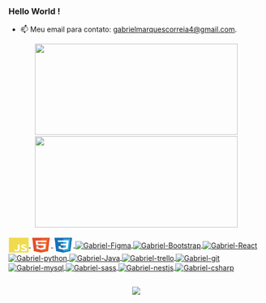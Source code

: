 ### Hello World !

- 📫 Meu email para contato: gabrielmarquescorreia4@gmail.com.

<div align="center">
  <a href="https://github.com/GabrielMarquesCorreia">
  <img height="180em" width="400em" src="https://github-readme-stats.vercel.app/api?username=GabrielMarquesCorreia&show_icons=true&theme=dark&count_private=true"/>
  <img height="180em" width="400em" src="https://github-readme-stats.vercel.app/api/top-langs/?username=GabrielMarquesCorreia&layout=compact&langs_count=7&theme=dark"/>
</div>
  
<div style="display: inline_block"><br>
  <img align="center" alt="Gabriel-Js" height="30" width="40" src="https://raw.githubusercontent.com/devicons/devicon/master/icons/javascript/javascript-plain.svg">
  <img align="center" alt="Gabriel-HTML" height="30" width="40" src="https://raw.githubusercontent.com/devicons/devicon/master/icons/html5/html5-original.svg">
  <img align="center" alt="Gabriel-CSS" height="30" width="40" src="https://raw.githubusercontent.com/devicons/devicon/master/icons/css3/css3-original.svg">
  <img align="center" alt="Gabriel-Figma" height="30" width="40" src="https://cdn.jsdelivr.net/gh/devicons/devicon/icons/figma/figma-original.svg">
  <img align="center" alt="Gabriel-Bootstrap" height="30" width="40" src="https://cdn.jsdelivr.net/gh/devicons/devicon/icons/bootstrap/bootstrap-original.svg">
  <img align="center" alt="Gabriel-React" height="30" width="40" src="https://cdn.jsdelivr.net/gh/devicons/devicon/icons/react/react-original.svg">
  <img align="center" alt="Gabriel-python" height="50" width="40" src="https://cdn.jsdelivr.net/gh/devicons/devicon/icons/python/python-original.svg" />
  <img align="center" alt="Gabriel-Java" height="50" width="60" src="https://cdn.jsdelivr.net/gh/devicons/devicon/icons/java/java-original-wordmark.svg">
  <img align="center" alt="Gabriel-trello" height="30" width="40" src="https://cdn.jsdelivr.net/gh/devicons/devicon/icons/trello/trello-plain.svg" />
  <img align="center" alt="Gabriel-git" height="35" width="40" src="https://cdn.jsdelivr.net/gh/devicons/devicon/icons/git/git-original.svg" />
  <img align="center" alt="Gabriel-mysql" height="35" width="40" src="https://cdn.jsdelivr.net/gh/devicons/devicon/icons/mysql/mysql-original.svg" />
  <img align="center" alt="Gabriel-sass" height="35" width="40" src="https://cdn.jsdelivr.net/gh/devicons/devicon/icons/sass/sass-original.svg" />
  <img align="center" alt="Gabriel-nestjs" height="35" width="40" src="https://cdn.jsdelivr.net/gh/devicons/devicon/icons/nestjs/nestjs-plain.svg" />
  <img align="center" alt="Gabriel-csharp" height="35" width="40" src="https://cdn.jsdelivr.net/gh/devicons/devicon/icons/csharp/csharp-original.svg" />
</div>  
  
##
 <div align="center">
  <a href="https://www.linkedin.com/in/gabriel-marques-correia-077949232/" target="_blank"><img src="https://img.shields.io/badge/-LinkedIn-%230077B5?style=for-the-badge&logo=linkedin&logoColor=white" target="_blank"></a>
  </div>  
  
  

  
